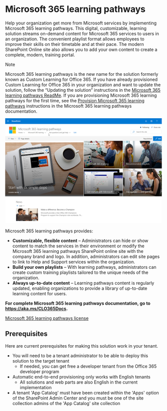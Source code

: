 # Microsoft 365 learning pathways

Help your organization get more from Microsoft services by implementing Microsoft 365 learning pathways. This digital, customizable, learning solution streams on-demand content for Microsoft 365 services to users in an organization. The convenient playlist format allows employees to improve their skills on their timetable and at their pace. The modern SharePoint Online site also allows you to add your own content to create a complete, modern, training portal.

> [!NOTE]
> Microsoft 365 learning pathways is the new name for the solution formerly known as Custom Learning for Office 365. If you have already provisioned Custom Learning for Office 365 in your organization and want to update the solution, follow the “Updating the solution” instructions in the [Microsoft 365 learning pathways ReadMe](https://github.com/pnp/custom-learning-office-365). If you are provisioning Microsoft 365 learning pathways for the first time, see the [Provision Microsoft 365 learning pathways]( https://docs.microsoft.com/en-us/office365/customlearning/custom_provision) instructions in the Microsoft 365 learning pathways documentation.  

![Custom Learning](./M365LP-frontpage.png)

Microsoft 365 learning pathways provides:

- **Customizable, flexible content** – Administrators can hide or show content to match the services in their environment or modify the Microsoft 365 learning pathways SharePoint online site with the company brand and logo. In addition, administrators can edit site pages to link to Help and Support services within the organization.
- **Build your own playlists** – With learning pathways, administrators can create custom training playlists tailored to the unique needs of the organization.
- **Always up-to-date content** – Learning pathways content is regularly updated, enabling organizations to provide a library of up-to-date learning content for users.

**For complete Microsoft 365 learning pathways documentation, go to  https://aka.ms/CLO365Docs.**

[Microsoft 365 learning pathways license](https://github.com/pnp/custom-learning-office-365/blob/master/LICENSE)

## Prerequisites

Here are current prerequisites for making this solution work in your tenant.

- You will need to be a tenant administrator to be able to deploy this solution to the target tenant
  - If needed, you can get free a developer tenant from the Office 365 developer program  
- Automatic end-to-end provisioning only works with English tenants  
  - All solutions and web parts are also English in the current implementation
- A tenant 'App Catalog' must have been created within the 'Apps' option of the SharePoint Admin Center and you must be one of the site collection admins of the 'App Catalog' site collection
